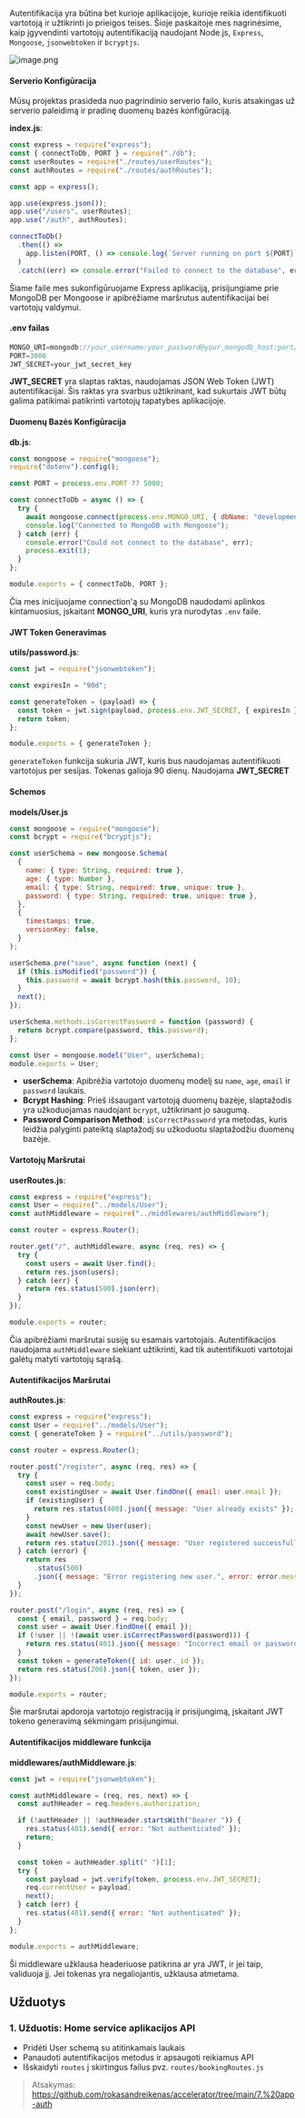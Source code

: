 Autentifikacija yra būtina bet kurioje aplikacijoje, kurioje reikia identifikuoti vartotoją ir užtikrinti jo prieigos teises. Šioje paskaitoje mes nagrinėsime, kaip įgyvendinti vartotojų autentifikaciją naudojant Node.js, `Express`, `Mongoose`, `jsonwebtoken` ir `bcryptjs`.

![image.png](https://i.postimg.cc/1RHttjsb/image.png)

#### Serverio Konfigūracija

Mūsų projektas prasideda nuo pagrindinio serverio failo, kuris atsakingas už serverio paleidimą ir pradinę duomenų bazės konfigūraciją.

**index.js**:

```js
const express = require("express");
const { connectToDb, PORT } = require("./db");
const userRoutes = require("./routes/userRoutes");
const authRoutes = require("./routes/authRoutes");

const app = express();

app.use(express.json());
app.use("/users", userRoutes);
app.use("/auth", authRoutes);

connectToDb()
  .then(() =>
    app.listen(PORT, () => console.log(`Server running on port ${PORT}`))
  )
  .catch((err) => console.error("Failed to connect to the database", err));
```

Šiame faile mes sukonfigūruojame Express aplikaciją, prisijungiame prie MongoDB per Mongoose ir apibrėžiame maršrutus autentifikacijai bei vartotojų valdymui.

#### .env failas

```js
MONGO_URI=mongodb://your_username:your_password@your_mongodb_host:port/your_database_name
PORT=3000
JWT_SECRET=your_jwt_secret_key
```

**JWT_SECRET** yra slaptas raktas, naudojamas JSON Web Token (JWT) autentifikacijai. Šis raktas yra svarbus užtikrinant, kad sukurtais JWT būtų galima patikimai patikrinti vartotojų tapatybes aplikacijoje.

#### Duomenų Bazės Konfigūracija

**db.js**:

```js
const mongoose = require("mongoose");
require("dotenv").config();

const PORT = process.env.PORT ?? 5000;

const connectToDb = async () => {
  try {
    await mongoose.connect(process.env.MONGO_URI, { dbName: "development" });
    console.log("Connected to MongoDB with Mongoose");
  } catch (err) {
    console.error("Could not connect to the database", err);
    process.exit(1);
  }
};

module.exports = { connectToDb, PORT };
```

Čia mes inicijuojame connection'ą su MongoDB naudodami aplinkos kintamuosius, įskaitant **MONGO_URI**, kuris yra nurodytas `.env` faile.

#### JWT Token Generavimas

**utils/password.js**:

```js
const jwt = require("jsonwebtoken");

const expiresIn = "90d";

const generateToken = (payload) => {
  const token = jwt.sign(payload, process.env.JWT_SECRET, { expiresIn });
  return token;
};

module.exports = { generateToken };
```

`generateToken` funkcija sukuria JWT, kuris bus naudojamas autentifikuoti vartotojus per sesijas. Tokenas galioja 90 dienų. Naudojama **JWT_SECRET**

#### Schemos

**models/User.js**

```js
const mongoose = require("mongoose");
const bcrypt = require("bcryptjs");

const userSchema = new mongoose.Schema(
  {
    name: { type: String, required: true },
    age: { type: Number },
    email: { type: String, required: true, unique: true },
    password: { type: String, required: true, unique: true },
  },
  {
    timestamps: true,
    versionKey: false,
  }
);

userSchema.pre("save", async function (next) {
  if (this.isModified("password")) {
    this.password = await bcrypt.hash(this.password, 10);
  }
  next();
});

userSchema.methods.isCorrectPassword = function (password) {
  return bcrypt.compare(password, this.password);
};

const User = mongoose.model("User", userSchema);
module.exports = User;
```

- **userSchema**: Apibrėžia vartotojo duomenų modelį su `name`, `age`, `email` ir `password` laukais.
- **Bcrypt Hashing**: Prieš išsaugant vartotoją duomenų bazėje, slaptažodis yra užkoduojamas naudojant `bcrypt`, užtikrinant jo saugumą.
- **Password Comparison Method**: `isCorrectPassword` yra metodas, kuris leidžia palyginti pateiktą slaptažodį su užkoduotu slaptažodžiu duomenų bazėje.

#### Vartotojų Maršrutai

**userRoutes.js**:

```js
const express = require("express");
const User = require("../models/User");
const authMiddleware = require("../middlewares/authMiddleware");

const router = express.Router();

router.get("/", authMiddleware, async (req, res) => {
  try {
    const users = await User.find();
    return res.json(users);
  } catch (err) {
    return res.status(500).json(err);
  }
});

module.exports = router;
```

Čia apibrėžiami maršrutai susiję su esamais vartotojais. Autentifikacijos naudojama `authMiddleware` siekiant užtikrinti, kad tik autentifikuoti vartotojai galėtų matyti vartotojų sąrašą.

#### Autentifikacijos Maršrutai

**authRoutes.js**:

```js
const express = require("express");
const User = require("../models/User");
const { generateToken } = require("../utils/password");

const router = express.Router();

router.post("/register", async (req, res) => {
  try {
    const user = req.body;
    const existingUser = await User.findOne({ email: user.email });
    if (existingUser) {
      return res.status(400).json({ message: "User already exists" });
    }
    const newUser = new User(user);
    await newUser.save();
    return res.status(201).json({ message: "User registered successfully" });
  } catch (error) {
    return res
      .status(500)
      .json({ message: "Error registering new user.", error: error.message });
  }
});

router.post("/login", async (req, res) => {
  const { email, password } = req.body;
  const user = await User.findOne({ email });
  if (!user || !(await user.isCorrectPassword(password))) {
    return res.status(401).json({ message: "Incorrect email or password" });
  }
  const token = generateToken({ id: user._id });
  return res.status(200).json({ token, user });
});

module.exports = router;
```

Šie maršrutai apdoroja vartotojo registraciją ir prisijungimą, įskaitant JWT tokeno generavimą sėkmingam prisijungimui.

#### Autentifikacijos middleware funkcija

**middlewares/authMiddleware.js**:

```js
const jwt = require("jsonwebtoken");

const authMiddleware = (req, res, next) => {
  const authHeader = req.headers.authorization;

  if (!authHeader || !authHeader.startsWith("Bearer ")) {
    res.status(401).send({ error: "Not authenticated" });
    return;
  }

  const token = authHeader.split(" ")[1];
  try {
    const payload = jwt.verify(token, process.env.JWT_SECRET);
    req.currentUser = payload;
    next();
  } catch (err) {
    res.status(401).send({ error: "Not authenticated" });
  }
};

module.exports = authMiddleware;
```

Ši middleware užklausa headeriuose patikrina ar yra JWT, ir jei taip, validuoja jį. Jei tokenas yra negaliojantis, užklausa atmetama.

## Užduotys

### 1. Užduotis: Home service aplikacijos API

- Pridėti User schemą su atitinkamais laukais
- Panaudoti autentifikacijos metodus ir apsaugoti reikiamus API
- Išskaidyti `routes` į skirtingus failus pvz. `routes/bookingRoutes.js`

> Atsakymas: https://github.com/rokasandreikenas/accelerator/tree/main/7.%20app-auth
